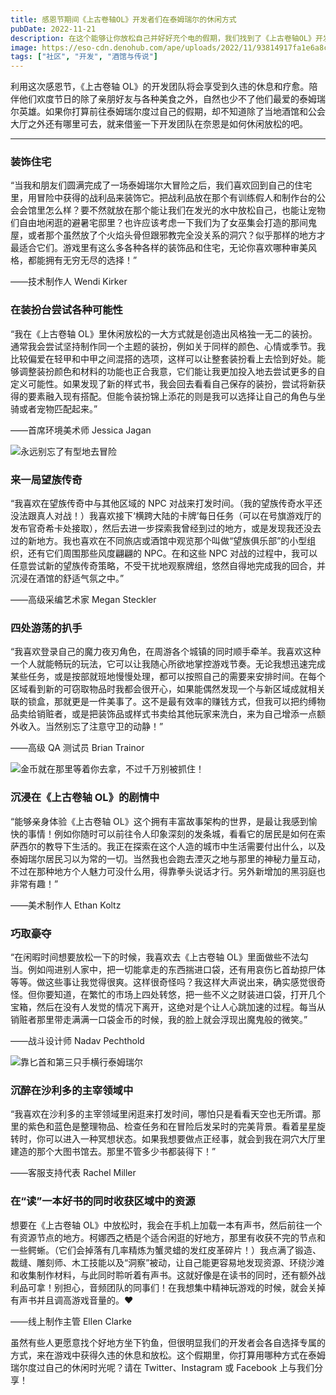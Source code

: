 ```yaml
---
title: 感恩节期间《上古卷轴OL》开发者们在泰姆瑞尔的休闲方式
pubDate: 2022-11-21
description: 在这个能够让你放松自己并好好充个电的假期，我们找到了《上古卷轴OL》开发团队的部分成员，询问他们打算如何在泰姆瑞尔度过自己的休闲时光。
image: https://eso-cdn.denohub.com/ape/uploads/2022/11/93814917fa1e6a8cb79006bdb5a38d67.jpg
tags: ["社区", "开发", "酒馆与传说"]
---
```


利用这次感恩节，《上古卷轴
OL》的开发团队将会享受到久违的休息和疗愈。陪伴他们欢度节日的除了亲朋好友与各种美食之外，自然也少不了他们最爱的泰姆瑞尔英雄。如果你打算前往泰姆瑞尔度过自己的假期，却不知道除了当地酒馆和公会大厅之外还有哪里可去，就来借鉴一下开发团队在奈恩是如何休闲放松的吧。

---

### 装饰住宅

“当我和朋友们圆满完成了一场泰姆瑞尔大冒险之后，我们喜欢回到自己的住宅里，用冒险中获得的战利品来装饰它。把战利品放在那个有训练假人和制作台的公会会馆里怎么样？要不然就放在那个能让我们在发光的水中放松自己，也能让宠物们自由地闲逛的避暑宅邸里？也许应该考虑一下我们为了女巫集会打造的那间鬼屋，或者那个虽然放了个火焰头骨但跟邪教完全没关系的洞穴？似乎那样的地方才最适合它们。游戏里有这么多各种各样的装饰品和住宅，无论你喜欢哪种审美风格，都能拥有无穷无尽的选择！”

——技术制作人 Wendi Kirker

### 在装扮台尝试各种可能性

“我在《上古卷轴
OL》里休闲放松的一大方式就是创造出风格独一无二的装扮。通常我会尝试坚持制作同一个主题的装扮，例如关于同样的颜色、心情或季节。我比较偏爱在轻甲和中甲之间混搭的选项，这样可以让整套装扮看上去恰到好处。能够调整装扮颜色和材料的功能也正合我意，它们能让我更加投入地去尝试更多的自定义可能性。如果发现了新的样式书，我会回去看看自己保存的装扮，尝试将新获得的要素融入现有搭配。但能令装扮锦上添花的则是我可以选择让自己的角色与坐骑或者宠物匹配起来。”

——首席环境美术师 Jessica Jagan

![永远别忘了有型地去冒险](https://eso-cdn.denohub.com/ape/uploads/2022/11/01f8955d4d7de0b51dedc4a0b3917f26.jpg)

### 来一局望族传奇

“我喜欢在望族传奇中与其他区域的 NPC
对战来打发时间。（我的望族传奇水平还没法跟真人对战！）我喜欢接下‘横跨大陆的卡牌’每日任务（可以在号旗游戏厅的发布官奇希卡处接取），然后去进一步探索我曾经到过的地方，或是发现我还没去过的新地方。我也喜欢在不同旅店或酒馆中观览那个叫做“望族俱乐部”的小型组织，还有它们周围那些风度翩翩的
NPC。在和这些 NPC
对战的过程中，我可以任意尝试新的望族传奇策略，不受干扰地观察牌组，悠然自得地完成我的回合，并沉浸在酒馆的舒适气氛之中。”

——高级采编艺术家 Megan Steckler

### 四处游荡的扒手

“我喜欢登录自己的魔力夜刃角色，在周游各个城镇的同时顺手牵羊。我喜欢这种一个人就能畅玩的玩法，它可以让我随心所欲地掌控游戏节奏。无论我想迅速完成某些任务，或是按部就班地慢慢处理，都可以按照自己的需要来安排时间。在每个区域看到新的可窃取物品时我都会很开心，如果能偶然发现一个与新区域成就相关联的锁盒，那就更是一件美事了。这不是最有效率的赚钱方式，但我可以把约缚物品卖给销赃者，或是把装饰品或样式书卖给其他玩家来洗白，来为自己增添一点额外收入。当然别忘了注意守卫的动静！”

——高级 QA 测试员 Brian Trainor

![金币就在那里等着你去拿，不过千万别被抓住！](https://eso-cdn.denohub.com/ape/uploads/2022/11/3f92dd666fa55641f65995d9ea2148cc.jpg)

### 沉浸在《上古卷轴 OL》的剧情中

“能够亲身体验《上古卷轴
OL》这个拥有丰富故事架构的世界，是最让我感到愉快的事情！例如你随时可以前往令人印象深刻的发条城，看看它的居民是如何在索萨西尔的教导下生活的。我正在探索在这个人造的城市中生活需要付出什么，以及泰姆瑞尔居民习以为常的一切。当然我也会跑去湮灭之地与那里的神秘力量互动，不过在那种地方个人魅力可没什么用，得靠拳头说话才行。另外新增加的黑羽庭也非常有趣！”

——美术制作人 Ethan Koltz

### 巧取豪夺

“在闲暇时间想要放松一下的时候，我喜欢去《上古卷轴
OL》里面做些不法勾当。例如闯进别人家中，把一切能拿走的东西揣进口袋，还有用哀伤匕首劫掠尸体等等。做这些事让我觉得很爽。这样很奇怪吗？我这样大声说出来，确实感觉很奇怪。但你要知道，在繁忙的市场上四处转悠，把一些不义之财装进口袋，打开几个宝箱，然后在没有人发觉的情况下离开，这绝对是个让人心跳加速的过程。每当从销赃者那里带走满满一口袋金币的时候，我的脸上就会浮现出魔鬼般的微笑。”

——战斗设计师 Nadav Pechthold

![靠匕首和第三只手横行泰姆瑞尔](https://eso-cdn.denohub.com/ape/uploads/2022/11/6f544d1d5b763f26b865bffb15a35ee0.jpg)

### 沉醉在沙利多的主宰领域中

“我喜欢在沙利多的主宰领域里闲逛来打发时间，哪怕只是看看天空也无所谓。那里的紫色和蓝色是整理物品、检查任务和在冒险后发呆时的完美背景。看着星星旋转时，你可以进入一种冥想状态。如果我想要做点正经事，就会到我在洞穴大厅里建造的那个大图书馆去。那里不管多少书都装得下！”

——客服支持代表 Rachel Miller

### 在“读”一本好书的同时收获区域中的资源

想要在《上古卷轴
OL》中放松时，我会在手机上加载一本有声书，然后前往一个有资源节点的地方。柯娜西之栖是个适合闲逛的好地方，那里有收获不完的节点和一些鳄蜥。（它们会掉落有几率精炼为蟹灵蜡的发红皮革碎片！）我点满了锻造、裁缝、雕刻师、木工技能以及“洞察”被动，让自己能更容易地发现资源、环绕沙滩和收集制作材料，与此同时聆听着有声书。这就好像是在读书的同时，还有额外战利品可拿！别担心，音频团队的同事们！在我想集中精神玩游戏的时候，就会关掉有声书并且调高游戏音量的。❤

——线上制作主管 Ellen Clarke

虽然有些人更愿意找个好地方坐下钓鱼，但很明显我们的开发者会各自选择专属的方式，来在游戏中获得久违的休息和放松。这个假期里，你打算用哪种方式在泰姆瑞尔度过自己的休闲时光呢？请在
Twitter、Instagram 或 Facebook 上与我们分享！
